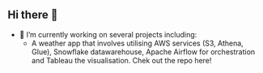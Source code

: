 ## Hi there 👋

- 🔭 I’m currently working on several projects including:
    - A weather app that involves utilising AWS services (S3, Athena, Glue), Snowflake datawarehouse, Apache Airflow for orchestration and Tableau the visualisation. Chek out the repo here!   
<!--
**MountainCol/MountainCol** is a ✨ _special_ ✨ repository because its `README.md` (this file) appears on your GitHub profile.

Here are some ideas to get you started:


- 🌱 I’m currently learning ...
- 👯 I’m looking to collaborate on ...
- 🤔 I’m looking for help with ...
- 💬 Ask me about ...
- 📫 How to reach me: ...
- 😄 Pronouns: ...
- ⚡ Fun fact: ...
-->
